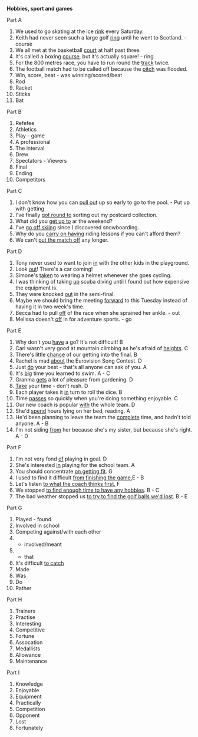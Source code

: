 **Hobbies, sport and games**

Part A
1. We used to go skating at the ice <u>rink</u> every Saturday.
2. Keith had never seen such a large golf <u>ring</u> until he went to Scotland. - course
3. We all met at the basketball <u>court</u> at half past three.
4. It's called a boxing <u>course</u>, but it's actually square! - ring
5. For the 800 metres race, you have to run round the <u>track</u> twice.
6. The football match had to be called off because the <u>pitch</u> was flooded.
7. Win, score, beat - was winning/scored/beat
8. Rod
9. Racket
10. Sticks
11. Bat

Part B
1. Refefee
2. Athletics
3. Play - game
4. A professional
5. The interval
6. Drew
7. Spectators - Viewers
8. Final
9. Ending
10. Competitors

Part C
1. I don't know how you can <u>pull out</u> up so early to go to the pool. - Put up with getting
2. I've finally <u>got round to</u> sorting out my postcard collection.
3. What did you <u>get up to</u> ar the weekend?
4. I've <u>go off skiing</u> since I discovered snowboarding.
5. Why do you <u>carry on having</u> riding lessons if you can't afford them?
6. We can't <u>put the match off</u> any longer.

Part D
1. Tony never used to want to join <u>in</u> with the other kids in the playground.
2. Look <u>out</u>! There's a car coming!
3. Simone's <u>taken</u> to wearing a helmet whenever she goes cycling.
4. I was thinking of taking <u>up</u> scuba diving until I found out how expensive the equipment is.
5. They were knocked <u>out</u> in the semi-final.
6. Maybe we should bring the meeting <u>forward</u> to this Tuesday instead of having it in two week's time.
7. Becca had to pull <u>off</u> of the race when she sprained her ankle. - out
8. Melissa doesn't <u>off</u> in for adventure sports. - go

Part E
1. Why don't you <u>have</u> a go? It's not difficult! B
2. Carl wasn't very good at mountain climbing as he's afraid of <u>heights</u>. C
3. There's little <u>chance</u> of our getting into the final. B
4. Rachel is mad <u>about</u> the Eurovision Song Contest. D 
5. Just <u>do</u> your best - that's all anyone can ask of you. A
6. It's <u>big</u> time you learned to swim. A - C
7. Granma <u>gets</u> a lot of pleasure from gardening. D
8. <u>Take</u> your time - don't rush. D
9. Each player takes it <u>in</u> turn to roll the dice. B
10. Time <u>passes</u> so quickly when you're doing something enjoyable. C
11. Our new coach is popular <u>with</u> the whole team. D
12. She'd <u>spend</u> hours lying on her bed, reading. A
13. He'd been planning to leave the team the <u>complete</u> time, and hadn't told anyone. A - B
14. I'm not siding <u>from</u> her because she's my sister, but because she's right. A - D

Part F
1. I'm not very fond <u>of</u> playing in goal. D
2. She's interested <u>in</u> playing for the school team. A
3. You should concentrate <u>on getting fit</u>. G
4. I used to find it difficult <u>from finishing the game.</u>E - B
5. Let's listen <u>to what the coach thinks first.</u> F
6. We stopped <u>to find enough time to have any hobbies</u>. B - C
7. The bad weather stopped us <u>to try to find the golf balls we'd lost</u>. B - E

Part G
1. Played - found
2. Involved in school
3. Competing against/with each other
4. - involved/meant
5. - that
6. It's difficult <u>to catch</u>
7. Made
8. Was
9. Do
10. Rather

Part H
1. Trainers
2. Practise
3. Interesting
4. Competitive
5. Fortune
6. Assocation
7. Medallists
8. Allowance
9. Maintenance

Part I
1. Knowledge
2. Enjoyable
3. Equipment
4. Practically
5. Competition
6. Opponent
7. Lost
8. Fortunately